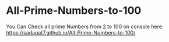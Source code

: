 # All-Prime-Numbers-to-100

You Can Check all prime Numbers from 2 to 100 on console here: https://sadaqat7.github.io/All-Prime-Numbers-to-100/
